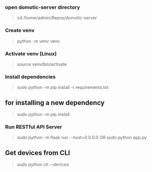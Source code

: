 ### open domotic-server directory
> cd /home/admin/Repos/domotic-server

### Create venv
> python -m venv venv

### Activate venv (Linux)
> source venv/bin/activate

### Install dependencies
> sudo python -m pip install -r requirements.txt

## for installing a new dependency
> sudo python -m pip install

### Run RESTful API Server
> sudo python -m flask run --host=0.0.0.0
OR
> sudo python app.py

## Get devices from CLI
> sudo python cli --devices
